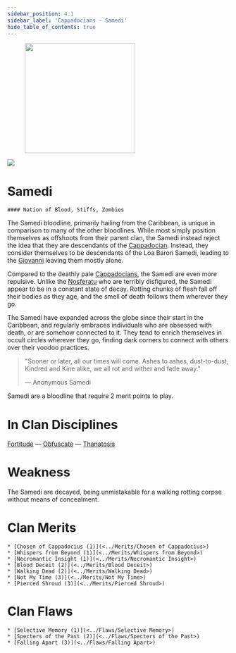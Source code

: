 ```yaml
---
sidebar_position: 4.1
sidebar_label: 'Cappadocians - Samedi'
hide_table_of_contents: true
---
```

<figure className="float-right-img">
  <img src="/img/zombie.png" width='250px' />
  <figcaption style={{ fontSize: '0.85em', color: '#666', textAlign: 'center' }}>

  </figcaption>
</figure>

<img src="/img/clanlogos/samedi.png" className="icon-img" />

# Samedi
    #### Nation of Blood, Stiffs, Zombies

The Samedi bloodline, primarily hailing from the Caribbean, is unique in comparison to many of the other bloodlines. While most simply position themselves as offshoots from their parent clan, the Samedi instead reject the idea that they are descendants of the [Cappadocian](./Cappadocian). Instead, they consider themselves to be descendants of the Loa Baron Samedi, leading to the [Giovanni](./Giovanni) leaving them mostly alone.

Compared to the deathly pale [Cappadocians](./Cappadocian), the Samedi are even more repulsive. Unlike the [Nosferatu](./Nosferatu) who are terribly disfigured, the Samedi appear to be in a constant state of decay. Rotting chunks of flesh fall off their bodies as they age, and the smell of death follows them wherever they go.

The Samedi have expanded across the globe since their start in the Caribbean, and regularly embraces individuals who are obsessed with death, or are somehow connected to it. They tend to enrich themselves in occult circles wherever they go, finding dark corners to connect with others over their voodoo practices.

> "Sooner or later, all our times will come. Ashes to ashes, dust-to-dust, Kindred and Kine alike, we all rot and wither and fade away."
>
> — Anonymous Samedi

Samedi are a bloodline that require 2 merit points to play.

# In Clan Disciplines

[Fortitude](../Disciplines/Fortitude) — [Obfuscate](../Disciplines/Obfuscate) — [Thanatosis](<../Disciplines/Thanatosis>)

# Weakness

The Samedi are decayed, being unmistakable for a walking rotting corpse without means of concealment.

# Clan Merits

    * [Chosen of Cappadocius (1)](<../Merits/Chosen of Cappadocius>)
    * [Whispers from Beyond (1)](<../Merits/Whispers from Beyond>)
    * [Necromantic Insight (1)](<../Merits/Necromantic Insight>)
    * [Blood Deceit (2)](<../Merits/Blood Deceit>)
    * [Walking Dead (2)](<../Merits/Walking Dead>)
    * [Not My Time (3)](<../Merits/Not My Time>)
    * [Pierced Shroud (3)](<../Merits/Pierced Shroud>)

# Clan Flaws

    * [Selective Memory (1)](<../Flaws/Selective Memory>)
    * [Specters of the Past (2)](<../Flaws/Specters of the Past>)
    * [Falling Apart (3)](<../Flaws/Falling Apart>)
